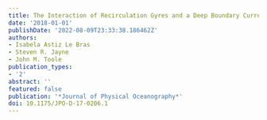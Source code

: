 ```yaml
---
title: The Interaction of Recirculation Gyres and a Deep Boundary Current
date: '2018-01-01'
publishDate: '2022-08-09T23:33:38.186462Z'
authors:
- Isabela Astiz Le Bras
- Steven R. Jayne
- John M. Toole
publication_types:
- '2'
abstract: ''
featured: false
publication: '*Journal of Physical Oceanography*'
doi: 10.1175/JPO-D-17-0206.1
---
```


